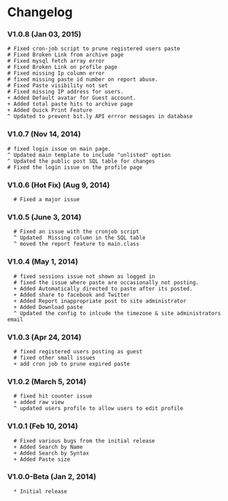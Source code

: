 # Changelog

### V1.0.8  (Jan 03, 2015)
   
    # Fixed cron-job script to prune registered users paste
    # Fixed Broken Link from archive page 
    # Fixed mysql fetch array error 
    # Fixed Broken Link on profile page
    # Fixed missing Ip column error
    # fixed missing paste id number on report abuse. 
    # Fixed Paste visibility not set
    # Fixed missing IP address for users.
    + Added Default avatar for Guest account.
    + Added total paste hits to archive page
    + Added Quick Print Feature    
    ^ Updated to prevent bit.ly API errror messages in database


### V1.0.7 (Nov 14, 2014)
    
    # fixed login issue on main page.
    ^ Updated main template to include "unlisted" option
    ^ Updated the public post SQL table for changes
    # Fixed the login issue on the profile page
    


### V1.0.6 (Hot Fix) (Aug 9, 2014)


      # Fixed a major issue


### V1.0.5 (June 3, 2014) 

      # Fixed an issue with the cronjob script
      ^ Updated  Missing column in the SQL table 
      ^ moved the report feature to main.class      
   
   
###  V1.0.4  (May 1, 2014)
   
      # fixed sessions issue not shown as logged in 
      # fixed the issue where paste are occasionally not posting.
      + Added Automatically directed to paste after its posted.
      + Added share to facebook and Twitter
      + Added Report inappropriate post to site administrator
      + Added Download paste 
      ^ Updated the config to inlcude the timezone & site administrators email  
   
### V1.0.3  (Apr 24, 2014)

      # fixed registered users posting as guest 
      # fixed other small issues
      + add cron job to prune expired paste

### V1.0.2 (March 5, 2014)
  
      # fixed hit counter issue 
      + added raw view 
      ^ updated users profile to allow users to edit profile
   
   
### V1.0.1 (Feb 10, 2014)
   
      # Fixed various bugs from the initial release
      + Added Search by Name 
      + Added Search by Syntax 
      + Added Paste size 

### V1.0.0-Beta (Jan 2, 2014)

      * Initial release
   
    
   
                                        
